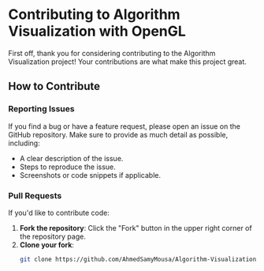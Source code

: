 # Contributing to Algorithm Visualization with OpenGL

First off, thank you for considering contributing to the Algorithm Visualization project! Your contributions are what make this project great. 

## How to Contribute

### Reporting Issues
If you find a bug or have a feature request, please open an issue on the GitHub repository. Make sure to provide as much detail as possible, including:
- A clear description of the issue.
- Steps to reproduce the issue.
- Screenshots or code snippets if applicable.

### Pull Requests
If you'd like to contribute code:
1. **Fork the repository**: Click the "Fork" button in the upper right corner of the repository page.
2. **Clone your fork**: 
   ```bash
   git clone https://github.com/AhmedSamyMousa/Algorithm-Visualization-OpenGl
